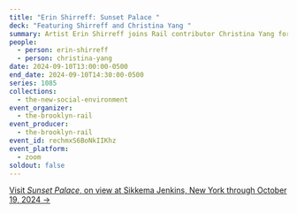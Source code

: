 ```yaml
---
title: "Erin Shirreff: Sunset Palace "
deck: "Featuring Shirreff and Christina Yang "
summary: Artist Erin Shirreff joins Rail contributor Christina Yang for a conversation.
people:
  - person: erin-shirreff
  - person: christina-yang
date: 2024-09-10T13:00:00-0500
end_date: 2024-09-10T14:30:00-0500
series: 1085
collections:
  - the-new-social-environment
event_organizer:
  - the-brooklyn-rail
event_producer:
  - the-brooklyn-rail
event_id: rechmxS6BoNkIIKhz
event_platform:
  - zoom
soldout: false
---
```

[V﻿isit *Sunset Palace*, on view at Sikkema Jenkins, New York through October 19, 2024 →](https://www.sikkemajenkinsco.com/ex20240906erinshirreff)
